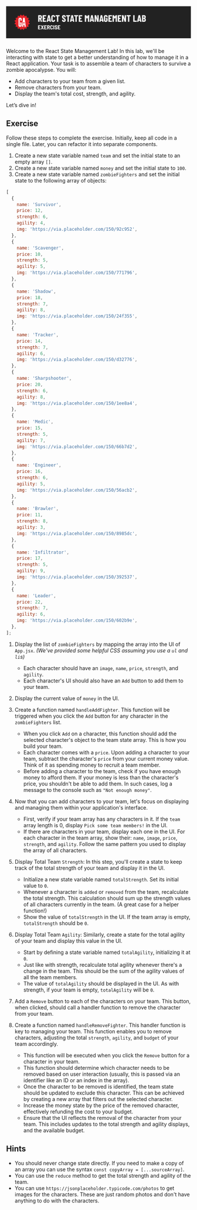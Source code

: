 # ![React State Management - Exercise](./assets/hero.png)

Welcome to the React State Management Lab! In this lab, we'll be interacting with state to get a better understanding of how to manage it in a React application. Your task is to assemble a team of characters to survive a zombie apocalypse. You will:

- Add characters to your team from a given list.
- Remove characters from your team.
- Display the team's total cost, strength, and agility.

Let’s dive in!

## Exercise

Follow these steps to complete the exercise. Initially, keep all code in a single file. Later, you can refactor it into separate components.

1. Create a new state variable named `team` and set the initial state to an empty array `[]`.
2. Create a new state variable named `money` and set the initial state to `100`.
3. Create a new state variable named `zombieFighters` and set the initial state to the following array of objects:

```js
[
  {
    name: 'Survivor',
    price: 12,
    strength: 6,
    agility: 4,
    img: 'https://via.placeholder.com/150/92c952',
  },
  {
    name: 'Scavenger',
    price: 10,
    strength: 5,
    agility: 5,
    img: 'https://via.placeholder.com/150/771796',
  },
  {
    name: 'Shadow',
    price: 18,
    strength: 7,
    agility: 8,
    img: 'https://via.placeholder.com/150/24f355',
  },
  {
    name: 'Tracker',
    price: 14,
    strength: 7,
    agility: 6,
    img: 'https://via.placeholder.com/150/d32776',
  },
  {
    name: 'Sharpshooter',
    price: 20,
    strength: 6,
    agility: 8,
    img: 'https://via.placeholder.com/150/1ee8a4',
  },
  {
    name: 'Medic',
    price: 15,
    strength: 5,
    agility: 7,
    img: 'https://via.placeholder.com/150/66b7d2',
  },
  {
    name: 'Engineer',
    price: 16,
    strength: 6,
    agility: 5,
    img: 'https://via.placeholder.com/150/56acb2',
  },
  {
    name: 'Brawler',
    price: 11,
    strength: 8,
    agility: 3,
    img: 'https://via.placeholder.com/150/8985dc',
  },
  {
    name: 'Infiltrator',
    price: 17,
    strength: 5,
    agility: 9,
    img: 'https://via.placeholder.com/150/392537',
  },
  {
    name: 'Leader',
    price: 22,
    strength: 7,
    agility: 6,
    img: 'https://via.placeholder.com/150/602b9e',
  },
];
```

1. Display the list of `zombieFighters` by mapping the array into the UI of `App.jsx`. _(We've provided some helpful CSS assuming you use a `ul` and `li`s)_

   - Each character should have an `image`, `name`, `price`, `strength`, and `agility`.
   - Each character's UI should also have an `Add` button to add them to your team.

2. Display the current value of `money` in the UI.

3. Create a function named `handleAddFighter`. This function will be triggered when you click the `Add` button for any character in the `zombieFighters` list.

   - When you click `Add` on a character, this function should add the selected character's object to the team state array. This is how you build your team.
   - Each character comes with a `price`. Upon adding a character to your team, subtract the character's `price` from your current money value. Think of it as spending money to recruit a team member.
   - Before adding a character to the team, check if you have enough money to afford them. If your money is less than the character's price, you shouldn't be able to add them. In such cases, log a message to the console such as `"Not enough money"`.

4. Now that you can add characters to your team, let's focus on displaying and managing them within your application's interface.

   - First, verify if your team array has any characters in it. If the `team` array length is 0, display `Pick some team members!` in the UI.
   - If there are characters in your team, display each one in the UI. For each character in the team array, show their: `name`, `image`, `price`, `strength`, and `agility`. Follow the same pattern you used to display the array of all characters.

5. Display Total Team `Strength`: In this step, you'll create a state to keep track of the total strength of your team and display it in the UI.

   - Initialize a new state variable named `totalStrength`. Set its initial value to `0`.
   - Whenever a character is `added` or `removed` from the team, recalculate the total strength. This calculation should sum up the strength values of all characters currently in the team. (A great case for a helper function!)
   - Show the value of `totalStrength` in the UI. If the team array is empty, `totalStrength` should be `0`.

6. Display Total Team `Agility`: Similarly, create a state for the total agility of your team and display this value in the UI.

   - Start by defining a state variable named `totalAgility`, initializing it at `0`.
   - Just like with strength, recalculate total agility whenever there's a change in the team. This should be the sum of the agility values of all the team members.
   - The value of `totalAgility` should be displayed in the UI. As with strength, if your team is empty, `totalAgility` will be `0`.

7. Add a `Remove` button to each of the characters on your team. This button, when clicked, should call a handler function to remove the character from your team.

8. Create a function named `handleRemoveFighter`. This handler function is key to managing your team. This function enables you to remove characters, adjusting the total `strength`, `agility`, and `budget` of your team accordingly.

   - This function will be executed when you click the `Remove` button for a character in your team.
   - This function should determine which character needs to be removed based on user interaction (usually, this is passed via an identifier like an ID or an index in the array).
   - Once the character to be removed is identified, the team state should be updated to exclude this character. This can be achieved by creating a new array that filters out the selected character.
   - Increase the money state by the price of the removed character, effectively refunding the cost to your budget.
   - Ensure that the UI reflects the removal of the character from your team. This includes updates to the total strength and agility displays, and the available budget.

## Hints

- You should never change state directly. If you need to make a copy of an array you can use the syntax `const copyArray = [...sourceArray]`.
- You can use the `reduce` method to get the total strength and agility of the team.
- You can use `https://jsonplaceholder.typicode.com/photos` to get images for the characters. These are just random photos and don't have anything to do with the characters.
